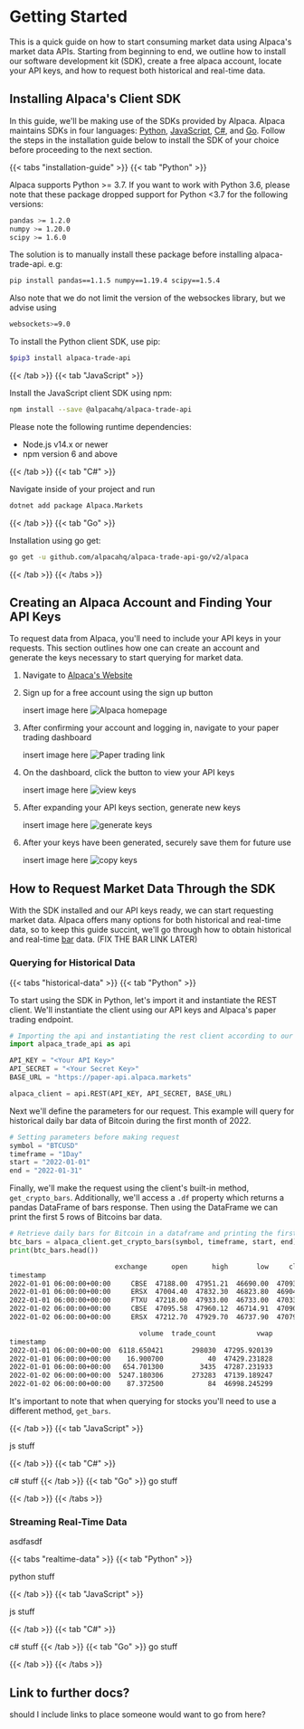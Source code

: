 # Getting Started

This is a quick guide on how to start consuming market data using Alpaca's
market data APIs. Starting from beginning to end, we outline how to install our
software development kit (SDK), create a free alpaca account, locate your API keys,
and how to request both historical and real-time data.

## Installing Alpaca's Client SDK

In this guide, we'll be making use of the SDKs
provided by Alpaca. Alpaca maintains SDKs in four languages: [Python](https://github.com/alpacahq/alpaca-trade-api-python), [JavaScript](https://github.com/alpacahq/alpaca-trade-api-js),
[C#](https://github.com/alpacahq/alpaca-trade-api-csharp), and [Go](https://github.com/alpacahq/alpaca-trade-api-go). Follow the steps in the installation guide below to install the SDK of your choice before proceeding to the next section.

{{< tabs "installation-guide" >}}
{{< tab "Python" >}}

Alpaca supports Python >= 3.7. If you want to work with Python 3.6, please note that these package dropped support for Python <3.7 for the following versions:

```sh
pandas >= 1.2.0
numpy >= 1.20.0
scipy >= 1.6.0
```

The solution is to manually install these package before installing alpaca-trade-api. e.g:

```sh
pip install pandas==1.1.5 numpy==1.19.4 scipy==1.5.4
```

Also note that we do not limit the version of the websockes library, but we
advise using

```sh
websockets>=9.0
```

To install the Python client SDK, use pip:

```sh
$pip3 install alpaca-trade-api
```

{{< /tab >}}
{{< tab "JavaScript" >}}

Install the JavaScript client SDK using npm:

```sh
npm install --save @alpacahq/alpaca-trade-api
```

Please note the following runtime dependencies:

- Node.js v14.x or newer
- npm version 6 and above

{{< /tab >}}
{{< tab "C#" >}}

Navigate inside of your project and run

```sh
dotnet add package Alpaca.Markets
```

{{< /tab >}}
{{< tab "Go" >}}

Installation using go get:

```sh
go get -u github.com/alpacahq/alpaca-trade-api-go/v2/alpaca
```

{{< /tab >}}
{{< /tabs >}}

## Creating an Alpaca Account and Finding Your API Keys

To request data from Alpaca, you'll need to include your API keys in your
requests. This section outlines how one can create an account and generate
the keys necessary to start querying for market data.

1. Navigate to [Alpaca's Website](https://alpaca.markets)
2. Sign up for a free account using the sign up button

   insert image here
   ![Alpaca homepage](../../static/alpaca_homepage.png)

3. After confirming your account and logging in, navigate to your paper
   trading dashboard

   insert image here
   ![Paper trading link](../../static/paper_dashboard_link.png)

4. On the dashboard, click the button to view your API keys

   insert image here
   ![view keys](../../static/paper_dashboard_link.png)

5. After expanding your API keys section, generate new keys

   insert image here
   ![generate keys](../../static/paper_dashboard_link.png)

6. After your keys have been generated, securely save them for future use

   insert image here
   ![copy keys](../../static/paper_dashboard_link.png)

## How to Request Market Data Through the SDK

With the SDK installed and our API keys ready, we can start requesting market
data. Alpaca offers many options for both historical and real-time data, so to
keep this guide succint, we'll go through how to obtain historical and real-time
[bar](content/api-references/market-data-api/stock-pricing-data/historical.md) data.
(FIX THE BAR LINK LATER)

### Querying for Historical Data

{{< tabs "historical-data" >}}
{{< tab "Python" >}}

To start using the SDK in Python, let's import it and instantiate the REST
client. We'll instantiate the client using our API keys and Alpaca's paper
trading endpoint.

```py
# Importing the api and instantiating the rest client according to our keys
import alpaca_trade_api as api

API_KEY = "<Your API Key>"
API_SECRET = "<Your Secret Key>"
BASE_URL = "https://paper-api.alpaca.markets"

alpaca_client = api.REST(API_KEY, API_SECRET, BASE_URL)
```

Next we'll define the parameters for our request. This example will query for
historical daily bar data of Bitcoin during the first month of 2022.

```py
# Setting parameters before making request
symbol = "BTCUSD"
timeframe = "1Day"
start = "2022-01-01"
end = "2022-01-31"
```

Finally, we'll make the request using the client's built-in method,
`get_crypto_bars`. Additionally, we'll access a `.df` property which returns
a pandas DataFrame of bars response. Then using the DataFrame we can print the
first 5 rows of Bitcoins bar data.

```py
# Retrieve daily bars for Bitcoin in a dataframe and printing the first 5 rows
btc_bars = alpaca_client.get_crypto_bars(symbol, timeframe, start, end).df
print(btc_bars.head())
```

```sh
                          exchange      open      high       low     close  \
timestamp
2022-01-01 06:00:00+00:00     CBSE  47188.00  47951.21  46690.00  47093.40
2022-01-01 06:00:00+00:00     ERSX  47004.40  47832.30  46823.80  46904.50
2022-01-01 06:00:00+00:00     FTXU  47218.00  47933.00  46733.00  47033.00
2022-01-02 06:00:00+00:00     CBSE  47095.58  47960.12  46714.91  47090.32
2022-01-02 06:00:00+00:00     ERSX  47212.70  47929.70  46737.90  47079.20

                                volume  trade_count          vwap
timestamp
2022-01-01 06:00:00+00:00  6118.650421       298030  47295.920139
2022-01-01 06:00:00+00:00    16.900700           40  47429.231828
2022-01-01 06:00:00+00:00   654.701300         3435  47287.231933
2022-01-02 06:00:00+00:00  5247.180306       273283  47139.189247
2022-01-02 06:00:00+00:00    87.372500           84  46998.245299
```

It's important to note that when querying for stocks you'll need to use a
different method, `get_bars`.

{{< /tab >}}
{{< tab "JavaScript" >}}

js stuff

{{< /tab >}}
{{< tab "C#" >}}

c# stuff
{{< /tab >}}
{{< tab "Go" >}}
go stuff

{{< /tab >}}
{{< /tabs >}}

### Streaming Real-Time Data

asdfasdf

{{< tabs "realtime-data" >}}
{{< tab "Python" >}}

python stuff

{{< /tab >}}
{{< tab "JavaScript" >}}

js stuff

{{< /tab >}}
{{< tab "C#" >}}

c# stuff
{{< /tab >}}
{{< tab "Go" >}}
go stuff

{{< /tab >}}
{{< /tabs >}}

## Link to further docs?

should I include links to place someone would want to go from here?
